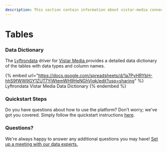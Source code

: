 ```yaml
---
description: This section contain information about vistar-media connector tables information
---
```


# Tables

### Data Dictionary

The [Lyftrondata](https://www.lyftrondata.com/) driver for [Vistar Media](https://www.lyftrondata.com/integration/vistar-media/)[ ](https://www.lyftrondata.com/integration/vistar-media/)provides a detailed data dictionary of the tables with data types and column names.

{% embed url="https://docs.google.com/spreadsheets/d/1a7PyHRYbH-hhS9fWW9GY1ZUT7YiWtemWH9HeNGhVjqk/edit?usp=sharing" %}
Lyftrondata Vistar Media Data Dictionary
{% endembed %}

### Quickstart Steps

Do you have questions about how to use the platform? Don't worry; we've got you covered. Simply follow the quickstart instructions [here](../../../../quickstart-steps.md).

### Questions? <a href="#questions" id="questions"></a>

We're always happy to answer any additional questions you may have! [Set up a meeting with our data experts.](https://www.lyftrondata.com/book-a-meeting/)

